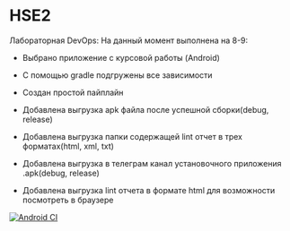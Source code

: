 # HSE2
Лабораторная DevOps:
На данный момент выполнена на 8-9:

- Выбрано приложение с курсовой работы (Android)
- С помощью gradle подгружены все зависимости
- Создан простой пайплайн

- Добавлена выгрузка apk файла после успешной сборки(debug, release)
- Добавлена выгрузка папки содержащей lint отчет в трех форматах(html, xml, txt) 

- Добавлена выгрузка в телеграм канал установочного приложения .apk(debug, release)
- Добавлена выгрузка lint отчета в формате html для возможности посмотреть в браузере

[![Android CI](https://github.com/VladislavVolkovS/HSE2/actions/workflows/hse2.yml/badge.svg)](https://github.com/VladislavVolkovS/HSE2/actions/workflows/hse2.yml)
